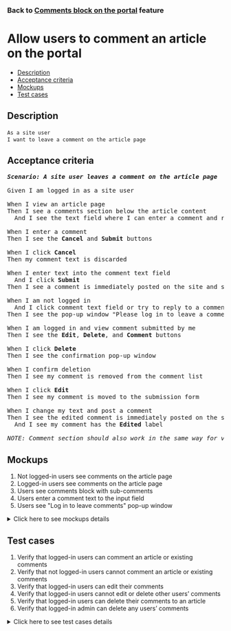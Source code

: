 ### Back to [Comments block on the portal](../../) feature

# Allow users to comment an article on the portal

- [Description](#description)
- [Acceptance criteria](#acceptance-criteria)
- [Mockups](#mockups)
- [Test cases](#test-cases)

## Description

    As a site user
    I want to leave a comment on the article page

## Acceptance criteria

<pre>
<b><i>Scenario: A site user leaves a comment on the article page</i></b>

Given I am logged in as a site user

When I view an article page
Then I see a comments section below the article content
  And I see the text field where I can enter a comment and reply to existing comments

When I enter a comment
Then I see the <b>Cancel</b> and <b>Submit</b> buttons

When I click <b>Cancel</b>
Then my comment text is discarded

When I enter text into the comment text field
  And I click <b>Submit</b>
Then I see a comment is immediately posted on the site and submitted for moderation

When I am not logged in
  And I click comment text field or try to reply to a comment
Then I see the pop-up window "Please log in to leave a comment" with the link to the log-in page

When I am logged in and view comment submitted by me
Then I see the <b>Edit</b>, <b>Delete</b>, and <b>Comment</b> buttons

When I click <b>Delete</b>
Then I see the confirmation pop-up window

When I confirm deletion
Then I see my comment is removed from the comment list

When I click <b>Edit</b>
Then I see my comment is moved to the submission form

When I change my text and post a comment
Then I see the edited comment is immediately posted on the site in the right place and submitted for moderation
  And I see my comment has the <b>Edited</b> label

<i>NOTE: Comment section should also work in the same way for videos.</i>
</pre>

## Mockups

1. Not logged-in users see comments on the article page
2. Logged-in users see comments on the article page
3. Users see comments block with sub-comments
4. Users enter a comment text to the input field
5. Users see "Log in to leave comments" pop-up window

<details>
  <summary>Click here to see mockups details</summary>

**1. Not logged-in users see comments on the article page:**

![Not logged-in users see comments on the article page](/products/sport_news_portal/web_application_features/comments/images/comments_for_no_logged_in_user.png)

**2. Logged-in users see comments on the article page:**

![Logged-in users see comments on the article page](/products/sport_news_portal/web_application_features/comments/images/comments_for_logged_in_user.png)

**3. Users see comments block with sub-comments:**

![Users see comments block with sub-comments](/products/sport_news_portal/web_application_features/comments/images/sub_comments.png)

**4. Users enter a comment text to the input field:**

![Users enter a comment text to the input field](/products/sport_news_portal/web_application_features/comments/images/posting_comments_in_progress.png)

**5. Users see "Log in to leave comments" pop-up window:**

![Users see "Log in to leave comments" pop-up window](/products/sport_news_portal/web_application_features/comments/images/log_in_to_leave_comments_popup.png)

</details>

## Test cases

1. Verify that logged-in users can comment an article or existing comments
2. Verify that not logged-in users cannot comment an article or existing comments
3. Verify that logged-in users can edit their comments
4. Verify that logged-in users cannot edit or delete other users’ comments
5. Verify that logged-in users can delete their comments to an article
6. Verify that logged-in admin can delete any users’ comments

<details>
  <summary>Click here to see test cases details</summary>

### **#1. Verify that logged-in users can comment an article or existing comments**

|Preconditions|Steps|Expected result
--------------|-----|----------
|- Log in with user account</br>- There is some article with comments enabled</br>- There are some users’ comments to articles|1) Select an article</br>2) Enter a comment</br>3) Click <b>Submit</b></br>4) Reply to a comment from another user</br>5) Click <b>Submit</b>|1) Comment appears as the latest comment to the article and is visible to users</br>2) Comment appears as the latest comment to another comment and is visible to users|

### **#2. Verify that not logged-in users cannot comment an article or existing comments**

|Preconditions|Steps|Expected result
--------------|-----|----------
|- The user is not logged in</br>- There is some article with comments enabled</br>- There are some users’ comments to the article|1) Select an article</br>2) Select comment form to the article</br>3) View comments to the article</br>4) Select comment form to reply to a comment|2) Pop-up window "Please log in to leave a comment" with a link to log-in page appears</br>4) Pop-up window "Please log in to leave a comment" with a link to log-in page appears|

### **#3. Verify that logged-in users can edit their comments**

|Preconditions|Steps|Expected result
--------------|-----|----------
|- Log in with user account</br>- There is a comment to the article by this user</br>- There is a reply to the existing comment by this user|1) On the <b>Home</b> page, select an article with comments</br>2) Go to your reply to a comment, and then click <b>Edit</b></br>3) Make some changes</br>4) Click <b>Submit</b>|4) The edited comment is immediately posted with the <b>Edited</b> label in the right place, and all users can see it|

### **#4. Verify that logged-in users cannot edit or delete other users’ comments**

|Preconditions|Steps|Expected result
--------------|-----|----------
|- Log in with user account</br>- There are some comments of other users to the article</br>- There are some replies from other users to comments|1) Select some article with comments</br>2) View other users’ comments to the article</br>3) View other users’ replies to comments|2) The <b>Edit</b> and <b>Delete</b> buttons are not available</br>3) The <b>Edit</b> and <b>Delete</b> buttons are not available|

### **#5. Verify that logged-in users can delete their comments to an article**

|Preconditions|Steps|Expected result
--------------|-----|----------
|- Log in with user account</br>- There is a comment to the article by this user</br>- There is a reply to the comment by this user|1) Select previously commented article on the <b>Home</b> page</br>2) Click the <b>Delete</b> button near the user’s comment to the article</br>3) Click <b>Delete</b></br>4) Click the <b>Delete</b> button near the user’s comment to the article</br>5) Click <b>Delete</b>|2) Confirmation pop-up window appears</br>3) Comment is removed and not visible anymore</br>4) Confirmation pop-up window appears</br>5) Comment is removed and not visible anymore|

### **#6. Verify that logged-in admin can delete any users’ comments**

|Preconditions|Steps|Expected result
--------------|-----|----------
|- Log in with admin account</br>- There are some comments to an article</br>- There are some replies to comments|1) On the <b>Home</b> page, select previously commented article</br>2) Select a comment, and then click <b>Delete</b>|1) Confirmation pop-up window appears</br>2) Comment is removed and not visible anymore</br>|
</details>

